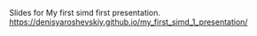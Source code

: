 Slides for My first simd first presentation.
https://denisyaroshevskiy.github.io/my_first_simd_1_presentation/
